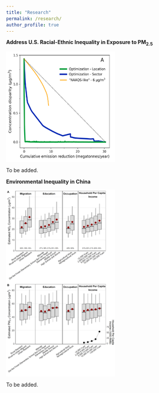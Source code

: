 ```yaml
---
title: "Research"
permalink: /research/
author_profile: true
---
```


**Address U.S. Racial-Ethnic Inequality in Exposure to PM<sub>2.5</sub>**

<img src="/images/compare_three_approaches.png" alt="PM2.5 exposure disparity reduction curves" align="middle" class="inline" width=295 height=300/>

To be added.


**Environmental Inequality in China**

<img src="/images/china_ej.png" alt="China EJ" align="middle" class="inline" width=295 />

To be added.